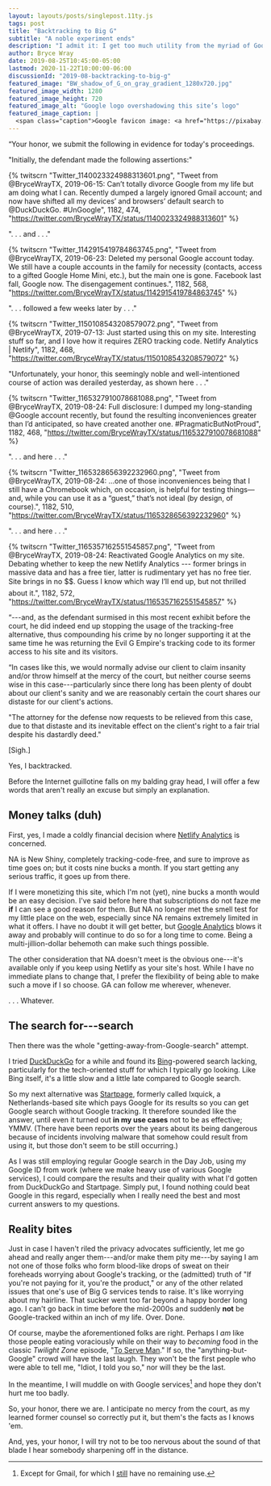 ```yaml
---
layout: layouts/posts/singlepost.11ty.js
tags: post
title: "Backtracking to Big G"
subtitle: "A noble experiment ends"
description: "I admit it: I get too much utility from the myriad of Google services to pass them up, my privacy be damned."
author: Bryce Wray
date: 2019-08-25T10:45:00-05:00
lastmod: 2020-11-22T10:00:00-06:00
discussionId: "2019-08-backtracking-to-big-g"
featured_image: "BW_shadow_of_G_on_gray_gradient_1280x720.jpg"
featured_image_width: 1280
featured_image_height: 720
featured_image_alt: "Google logo overshadowing this site’s logo"
featured_image_caption: |
  <span class="caption">Google favicon image: <a href="https://pixabay.com/users/WikimediaImages-1185597/?utm_source=link-attribution&amp;utm_medium=referral&amp;utm_campaign=image&amp;utm_content=1015752">WikimediaImages</a>; <a href="https://pixabay.com/?utm_source=link-attribution&amp;utm_medium=referral&amp;utm_campaign=image&amp;utm_content=1015752">Pixabay</a></span>
---
```


“Your honor, we submit the following in evidence for today's proceedings. 

"Initially, the defendant made the following assertions:"

{% twitscrn "Twitter_1140023324988313601.png", "Tweet from @BryceWrayTX, 2019-06-15: Can’t totally divorce Google from my life but am doing what I can. Recently dumped a largely ignored Gmail account; and now have shifted all my devices’ and browsers’ default search to @DuckDuckGo. #UnGoogle", 1182, 474, "https://twitter.com/BryceWrayTX/status/1140023324988313601" %}

".&nbsp;.&nbsp;. and .&nbsp;.&nbsp;."

{% twitscrn "Twitter_1142915419784863745.png", "Tweet from @BryceWrayTX, 2019-06-23: Deleted my personal Google account today. We still have a couple accounts in the family for necessity (contacts, access to a gifted Google Home Mini, etc.), but the main one is gone. Facebook last fall, Google now. The disengagement continues.", 1182, 568, "https://twitter.com/BryceWrayTX/status/1142915419784863745" %}

".&nbsp;.&nbsp;. followed a few weeks later by .&nbsp;.&nbsp;."

{% twitscrn "Twitter_1150108543208579072.png", "Tweet from @BryceWrayTX, 2019-07-13: Just started using this on my site. Interesting stuff so far, and I love how it requires ZERO tracking code. Netlify Analytics | Netlify", 1182, 468, "https://twitter.com/BryceWrayTX/status/1150108543208579072" %}

"Unfortunately, your honor, this seemingly noble and well-intentioned course of action was derailed yesterday, as shown here&nbsp;.&nbsp;.&nbsp;."

{% twitscrn "Twitter_1165327910078681088.png", "Tweet from @BryceWrayTX, 2019-08-24: Full disclosure: I dumped my long-standing @Google account recently, but found the resulting inconveniences greater than I’d anticipated, so have created another one. #PragmaticButNotProud", 1182, 468, "https://twitter.com/BryceWrayTX/status/1165327910078681088" %}

".&nbsp;.&nbsp;. and here .&nbsp;.&nbsp;."

{% twitscrn "Twitter_1165328656392232960.png", "Tweet from @BryceWrayTX, 2019-08-24: ...one of those inconveniences being that I still have a Chromebook which, on occasion, is helpful for testing things—and, while you can use it as a “guest,” that’s not ideal (by design, of course).", 1182, 510, "https://twitter.com/BryceWrayTX/status/1165328656392232960" %}

".&nbsp;.&nbsp;. and here .&nbsp;.&nbsp;."

{% twitscrn "Twitter_1165357162551545857.png", "Tweet from @BryceWrayTX, 2019-08-24: Reactivated Google Analytics on my site. Debating whether to keep the new Netlify Analytics --- former brings in massive data and has a free tier, latter is rudimentary yet has no free tier. Site brings in no $$. Guess I know which way I’ll end up, but not thrilled about it.", 1182, 572, "https://twitter.com/BryceWrayTX/status/1165357162551545857" %}

“---and, as the defendant surmised in this most recent exhibit before the court, he did indeed end up stopping the usage of the tracking-free alternative, thus compounding his crime by no longer supporting it at the same time he was returning the Evil G Empire's tracking code to its former access to his site and its visitors.

“In cases like this, we would normally advise our client to claim insanity and/or throw himself at the mercy of the court, but neither course seems wise in this case---particularly since there long has been plenty of doubt about our client's sanity and we are reasonably certain the court shares our distaste for our client's actions.

"The attorney for the defense now requests to be relieved from this case, due to that distaste and its inevitable effect on the client's right to a fair trial despite his dastardly deed."

\[Sigh.]

Yes, I backtracked.

Before the Internet guillotine falls on my balding gray head, I will offer a few words that aren't really an excuse but simply an explanation.

## Money talks (duh)

First, yes, I made a coldly financial decision where [Netlify Analytics](https://www.netlify.com/docs/analytics/) is concerned.

NA is New Shiny, completely tracking-code-free, and sure to improve as time goes on; but it costs nine bucks a month. If you start getting any serious traffic, it goes up from there.

If I were monetizing this site, which I'm not (yet), nine bucks a month would be an easy decision. I've said before here that subscriptions do not faze me **if** I can see a good reason for them. But NA no longer met the smell test for my little place on the web, especially since NA remains extremely limited in what it offers. I have no doubt it will get better, but [Google Analytics](https://marketingplatform.google.com/about/analytics/) blows it away and probably will continue to do so for a long time to come. Being a multi-jillion-dollar behemoth can make such things possible.

The other consideration that NA doesn't meet is the obvious one---it's available only if you keep using Netlify as your site's host. While I have no immediate plans to change that, I prefer the flexibility of being able to make such a move if I so choose. GA can follow me wherever, whenever.

.&nbsp;.&nbsp;. Whatever.

## The search for---search

Then there was the whole "getting-away-from-Google-search" attempt.

I tried [DuckDuckGo](https://duckduckgo.com) for a while and found its [Bing](https://bing.com)-powered search lacking, particularly for the tech-oriented stuff for which I typically go looking. Like Bing itself, it's a little slow and a little late compared to Google search.

So my next alternative was [Startpage](https://startpage.com), formerly called Ixquick, a Netherlands-based site which pays Google for its results so you can get Google search without Google tracking. It therefore sounded like the answer, until even it turned out **in my use cases** not to be as effective; YMMV. (There have been reports over the years about its being dangerous because of incidents involving malware that somehow could result from using it, but those don't seem to be still occurring.)

As I was still employing regular Google search in the Day Job, using my Google ID from work (where we make heavy use of various Google services), I could compare the results and their quality with what I'd gotten from DuckDuckGo and Startpage. Simply put, I found nothing could beat Google in this regard, especially when I really need the best and most current answers to my questions.

## Reality bites

Just in case I haven't riled the privacy advocates sufficiently, let me go ahead and really anger them---and/or make them pity me---by saying I am not one of those folks who form blood-like drops of sweat on their foreheads worrying about Google's tracking, or the (admitted) truth of "If you're not paying for it, you're the product," or any of the other related issues that one's use of Big G services tends to raise. It's like worrying about my hairline. That sucker went too far beyond a happy border long ago. I can't go back in time before the mid-2000s and suddenly **not** be Google-tracked within an inch of my life. Over. Done.

Of course, maybe the aforementioned folks are right. Perhaps I *am* like those people eating voraciously while on their way to *becoming* food in the classic *Twilight Zone* episode, "[To Serve Man](https://en.wikipedia.org/wiki/To_Serve_Man_(The_Twilight_Zone))." If so, the "anything-but-Google" crowd will have the last laugh. They won't be the first people who were able to tell me,  "Idiot, I told you so," nor will they be the last.

In the meantime, I will muddle on with Google services[^mail] and hope they don't hurt me too badly.

[^mail]: Except for Gmail, for which I [still](/posts/2019/05/the-holy-mail) have no remaining use.

So, your honor, there we are. I anticipate no mercy from the court, as my learned former counsel so correctly put it, but them's the facts as I knows 'em.

And, yes, your honor, I will try not to be too nervous about the sound of that blade I hear somebody sharpening off in the distance.